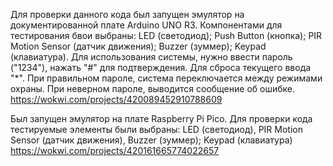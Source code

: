 Для проверки данного кода был запущен эмулятор на документированной плате Arduino UNO R3. Компонентами для тестирования бвои выбраны: LED (светодиод); Push Button (кнопка); PIR Motion Sensor (датчик движения); Buzzer (зуммер); Keypad (клавиатура).  Для использования системы, нужно ввести пароль ("1234"), нажать "#" для подтверждения. Для сброса текущего ввода "*". При правильном пароле, система переключается между режимами охраны. При неверном пароле, выводится сообщение об ошибке.
https://wokwi.com/projects/420089452910788609

Был запущен эмулятор на плате Raspberry Pi Pico. Для проверки кода тестируемые элементы были выбраны: LED (светодиод), PIR Motion Sensor (датчик движения), Buzzer (зуммер); Keypad (клавиатура)
https://wokwi.com/projects/420161665774022657
